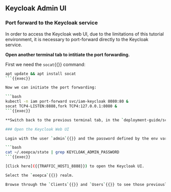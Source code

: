 ## Keycloak Admin UI

### Port forward to the Keycloak service

In order to access the Keycloak web UI, due to the limitations of this tutorial environment, it is necessary to port-forward directly to the Keycloak service.

**Open another terminal tab to intitiate the port forwarding.**

First we need the `socat`{{}} command:

```bash
apt update && apt install socat
```{{exec}}

Now we can initiate the port forwarding:

```bash
kubectl -n iam port-forward svc/iam-keycloak 8080:80 &
socat TCP4-LISTEN:8888,fork TCP4:127.0.0.1:8080 &
```{{exec}}

**Switch back to the previous terminal tab, in the `deployment-guide/scripts/iam`{{}} directory.**

### Open the Keycloak Web UI

Login with the user `admin`{{}} and the password defined by the env var `KEYCLOAK_ADMIN_PASSWORD`{{}}.

```bash
cat ~/.eoepca/state | grep KEYCLOAK_ADMIN_PASSWORD
```{{exec}}

[Click here]({{TRAFFIC_HOST1_8888}}) to open the Keycloak UI.

Select the `eoepca`{{}} realm.

Browse through the `Clients`{{}} and `Users`{{}} to see those previously created.
